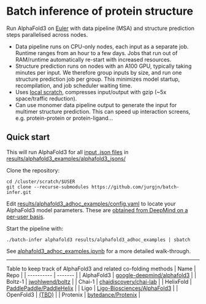 # Batch inference of protein structure

Run AlphaFold3 on [Euler](https://scicomp.ethz.ch/wiki/Getting_started_with_clusters) with data pipeline (MSA) and structure prediction steps parallelised across nodes.
- Data pipeline runs on CPU-only nodes, each input as a separate job. Runtime ranges from an hour to a few days. Jobs that run out of RAM/runtime automatically re-start with increased resources.
- Structure prediction runs on nodes with an A100 GPU, typically taking minutes per input. We therefore group inputs by size, and run one structure prediction job per group. This minimizes model startup, recompilation, and job scheduler waiting time.
- Uses [local scratch](https://scicomp.ethz.ch/wiki/Using_local_scratch), compresses input/output with gzip (~5x space/traffic reduction).
- Can use monomer data pipeline output to generate the input for multimer structure prediction. This can speed up interaction screens, e.g. protein-protein or protein-ligand...

## Quick start
This will run AlphaFold3 for all 
[input .json files](https://github.com/google-deepmind/alphafold3/blob/main/docs/input.md)
in
[results/alphafold3_examples/alphafold3_jsons/](results/alphafold3_adhoc_examples/alphafold3_jsons/)

Clone the repository:
```
cd /cluster/scratch/$USER
git clone --recurse-submodules https://github.com/jurgjn/batch-infer.git
```

Edit 
[results/alphafold3_adhoc_examples/config.yaml](results/alphafold3_adhoc_examples/config.yaml)
to locate your AlphaFold3 model parameters. These are
[obtained from DeepMind on a per-user basis](https://github.com/google-deepmind/alphafold3?tab=readme-ov-file#obtaining-model-parameters).

Start the pipeline with:
```
./batch-infer alphafold3 results/alphafold3_adhoc_examples | sbatch
```

See [alphafold3_adhoc_examples.ipynb](results/alphafold3_adhoc_examples/alphafold3_adhoc_examples.ipynb) for a more detailed walk-through.

---
Table to keep track of AlphaFold3 and related co-folding methods
| Name       | Repo    |
| ---------- | ------- |
| AlphaFold3 | [google-deepmind/alphafold3](https://github.com/google-deepmind/alphafold3) |
| Boltz-1    | [jwohlwend/boltz](https://github.com/jwohlwend/boltz) |
| Chai-1     | [chaidiscovery/chai-lab](https://github.com/chaidiscovery/chai-lab) |
| HelixFold  | [PaddlePaddle/PaddleHelix](https://github.com/PaddlePaddle/PaddleHelix/tree/dev/apps/protein_folding/helixfold) |
| Ligo       | [Ligo-Biosciences/AlphaFold3](https://github.com/Ligo-Biosciences/AlphaFold3) |
| OpenFold3  | [(TBD)](https://bsky.app/profile/moalquraishi.bsky.social/post/3lbeqspkunc2w) | 
| Protenix   | [bytedance/Protenix](https://github.com/bytedance/Protenix) |
